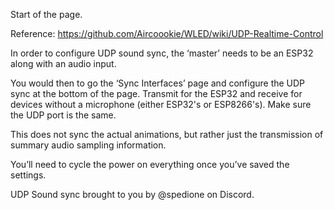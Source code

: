 Start of the page.

Reference: https://github.com/Aircoookie/WLED/wiki/UDP-Realtime-Control


In order to configure UDP sound sync, the ‘master’ needs to be an ESP32 along with an audio input.

You would then to go the ‘Sync Interfaces’ page and configure the UDP sync at the bottom of the page. Transmit for the ESP32 and receive for devices without a microphone (either ESP32's or ESP8266's). Make sure the UDP port is the same.

This does not sync the actual animations, but rather just the transmission of summary audio sampling information.

You’ll need to cycle the power on everything once you’ve saved the settings.

UDP Sound sync brought to you by @spedione on Discord.
